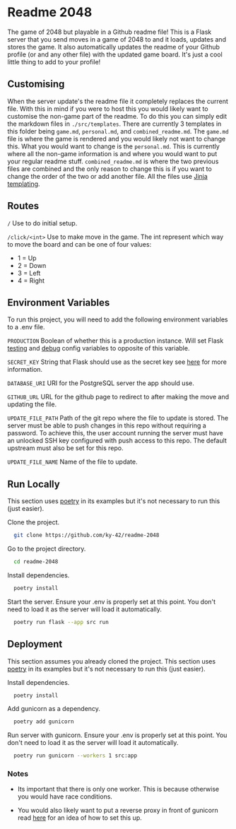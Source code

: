 # Readme 2048

The game of 2048 but playable in a Github readme file! This is a Flask server that you send moves in a game of 2048 to and it loads, updates and stores the game. It also automatically updates the readme of your Github profile (or and any other file) with the updated game board. It's just a cool little thing to add to your profile!

## Customising

When the server update's the readme file it completely replaces the current file. With this in mind if you were to host this you would likely want to customise the non-game part of the readme. To do this you can simply edit the markdown files in `./src/templates`. There are currently 3 templates in this folder being `game.md`, `personal.md`, and `combined_readme.md`. The `game.md` file is where the game is rendered and you would likely not want to change this. What you would want to change is the `personal.md`. This is currently where all the non-game information is and where you would want to put your regular readme stuff. `combined_readme.md` is where the two previous files are combined and the only reason to change this is if you want to change the order of the two or add another file. All the files use [Jinja templating](https://jinja.palletsprojects.com/en/stable/).

## Routes

`/` Use to do initial setup.

`/click/<int>` Use to make move in the game. The int represent which way to move the board and can be one of four values:

- 1 = Up
- 2 = Down
- 3 = Left
- 4 = Right

## Environment Variables

To run this project, you will need to add the following environment variables to a .env file.

`PRODUCTION` Boolean of whether this is a production instance. Will set Flask [testing](https://flask.palletsprojects.com/en/stable/config/#TESTING) and [debug](https://flask.palletsprojects.com/en/stable/config/#DEBUG) config variables to opposite of this variable.

`SECRET_KEY` String that Flask should use as the secret key see [here](https://flask.palletsprojects.com/en/stable/config/#SECRET_KEY) for more information.

`DATABASE_URI` URI for the PostgreSQL server the app should use.

`GITHUB_URL` URL for the github page to redirect to after making the move and updating the file.

`UPDATE_FILE_PATH` Path of the git repo where the file to update is stored. The server must be able to push changes in this repo without requiring a password. To achieve this, the user account running the server must have an unlocked SSH key configured with push access to this repo. The default upstream must also be set for this repo.

`UPDATE_FILE_NAME` Name of the file to update.

## Run Locally

This section uses [poetry](https://python-poetry.org) in its examples but it's not necessary to run this (just easier).

Clone the project.

```bash
  git clone https://github.com/ky-42/readme-2048
```

Go to the project directory.

```bash
  cd readme-2048
```

Install dependencies.

```bash
  poetry install
```

Start the server. Ensure your .env is properly set at this point. You don't need to load it as the server will load it automatically.

```bash
  poetry run flask --app src run 
```

## Deployment

This section assumes you already cloned the project. This section uses [poetry](https://python-poetry.org) in its examples but it's not necessary to run this (just easier).

Install dependencies.

```bash
  poetry install
```

Add gunicorn as a dependency.

```bash
  poetry add gunicorn
```

Run server with gunicorn. Ensure your .env is properly set at this point. You don't need to load it as the server will load it automatically.

```bash
  poetry run gunicorn --workers 1 src:app
```

### Notes

- Its important that there is only one worker. This is because otherwise you would have race conditions.

- You would also likely want to put a reverse proxy in front of gunicorn read [here](https://www.digitalocean.com/community/tutorials/how-to-configure-nginx-as-a-reverse-proxy-on-ubuntu-22-04) for an idea of how to set this up.
